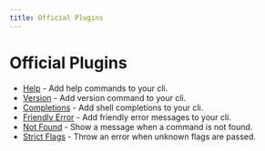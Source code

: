 ```yaml
---
title: Official Plugins
---
```


# Official Plugins

- [Help](https://github.com/clercjs/clerc/tree/main/packages/plugin-help) - Add help commands to your cli.
- [Version](https://github.com/clercjs/clerc/tree/main/packages/plugin-version) - Add version command to your cli.
- [Completions](https://github.com/clercjs/clerc/tree/main/packages/plugin-completions) - Add shell completions to your cli.
- [Friendly Error](https://github.com/clercjs/clerc/tree/main/packages/plugin-friendly-error) - Add friendly error messages to your cli.
- [Not Found](https://github.com/clercjs/clerc/tree/main/packages/plugin-not-found) - Show a message when a command is not found.
- [Strict Flags](https://github.com/clercjs/clerc/tree/main/packages/plugin-strict-flags) - Throw an error when unknown flags are passed.
